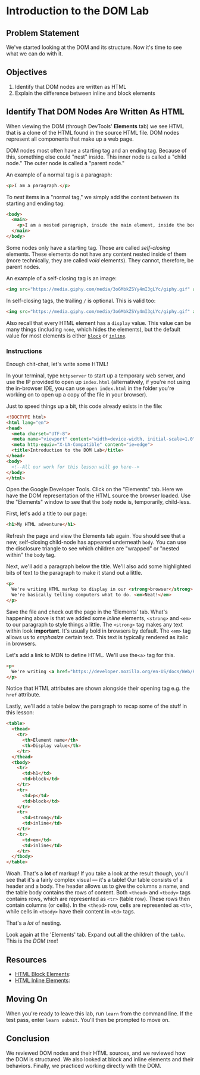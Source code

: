 # Introduction to the DOM Lab

## Problem Statement

We've started looking at the DOM and its structure. Now it's time to see what we
can do with it.

## Objectives

1. Identify that DOM nodes are written as HTML
2. Explain the difference between inline and block elements

## Identify That DOM Nodes Are Written As HTML
<!-- 
![Syntax](https://media.giphy.com/media/3o6MbkZSYy4mI3gLYc/giphy.gif) -->

When viewing the DOM (through DevTools' **Elements** tab) we see HTML that is a
clone of the HTML found in the source HTML file.  DOM nodes represent all
components that make up a web page.

DOM nodes most often have a starting tag and an ending tag. Because of this,
something else could "nest" inside. This inner node is called a "child node."
The outer node is called a "parent node."

An example of a normal tag is a paragraph:

```html
<p>I am a paragraph.</p>
```

To _nest_ items in a "normal tag," we simply add the content between its
starting and ending tag:

```html
<body>
  <main>
    <p>I am a nested paragraph, inside the main element, inside the body!</p>
  </main>
</body>
```

Some nodes only have a starting tag. Those are called _self-closing_ elements.
These elements do not have any content nested inside of them (more technically,
they are called _void_ elements). They cannot, therefore, be parent nodes.

An example of a self-closing tag is an image:

```html
<img src="https://media.giphy.com/media/3o6MbkZSYy4mI3gLYc/giphy.gif" alt="A policeman">
```

In self-closing tags, the trailing `/` is optional. This is valid too:

```html
<img src="https://media.giphy.com/media/3o6MbkZSYy4mI3gLYc/giphy.gif" alt="A policeman" />
```

Also recall that every HTML element has a `display` value. This value can be
many things (including `none`, which hides the elements), but the default value
for most elements is either [`block`][html-block-elements] or
[`inline`][html-inline-elements].

### Instructions

Enough chit-chat, let's write some HTML!

In your terminal, type `httpserver` to start up a temporary web server, and use
the IP provided to open up `index.html` (alternatively, if you're not using the
in-browser IDE, you can use `open index.html` in the folder you're working on
to open up a copy of the file in your browser).

Just to speed things up a bit, this code already exists in the file:

```html
<!DOCTYPE html>
<html lang="en">
<head>
  <meta charset="UTF-8">
  <meta name="viewport" content="width=device-width, initial-scale=1.0">
  <meta http-equiv="X-UA-Compatible" content="ie=edge">
  <title>Introduction to the DOM Lab</title>
</head>
<body>
  <!--All our work for this lesson will go here-->
</body>
</html>
```

Open the Google Developer Tools. Click on the "Elements" tab. Here we have the
DOM representation of the HTML source the browser loaded. Use the "Elements"
window to see that the `body` node is, temporarily, child-less.


First, let's add a title to our page:

```html
<h1>My HTML adventure</h1>
```

Refresh the page and view the Elements tab again. You should see that a new,
self-closing child-node has appeared underneath `body`. You can use the
disclosure triangle to see which children are "wrapped" or "nested within" the
`body` tag.

Next, we'll add a paragraph below the title. We'll also add some highlighted
bits of text to the paragraph to make it stand out a little.

```html
<p>
  We're writing HTML markup to display in our <strong>browser</strong>.
  We're basically telling computers what to do. <em>Neat!</em>
</p>
```

Save the file and check out the page in the 'Elements' tab.  What's happening
above is that we added some _inline_ elements, `<strong>` and `<em>` to our
paragraph to style things a little. The `<strong>` tag makes any text within
look **important**. It's usually bold in browsers by default. The `<em>` tag
allows us to _emphasize_ certain text. This text is typically rendered as
italic in browsers.

Let's add a link to MDN to define HTML. We'll use the`<a>` tag for this.

```html
<p>
  We're writing <a href="https://developer.mozilla.org/en-US/docs/Web/HTML">HTML</a> markup to display in our <strong>browser</strong>. We're basically telling computers what to do. <em>Neat!</em>
</p>
```

Notice that HTML attributes are shown alongside their opening tag e.g. the
`href` attribute.

Lastly, we'll add a table below the paragraph to recap some of the stuff in
this lesson:

```html
<table>
  <thead>
    <tr>
      <th>Element name</th>
      <th>Display value</th>
    </tr>
  </thead>
  <tbody>
    <tr>
      <td>h1</td>
      <td>block</td>
    </tr>
    <tr>
      <td>p</td>
      <td>block</td>
    </tr>
    <tr>
      <td>strong</td>
      <td>inline</td>
    </tr>
    <tr>
      <td>em</td>
      <td>inline</td>
    </tr>
  </tbody>
</table>
```

Woah. That's a **lot** of markup! If you take a look at the result though,
you'll see that it's a fairly complex visual — it's a table! Our table consists
of a header and a body. The header allows us to give the columns a name, and
the table body contains the rows of content. Both `<thead>` and `<tbody>` tags
contains rows, which are represented as `<tr>` (table row). These rows then
contain columns (or cells). In the `<thead>` row, cells are represented as
`<th>`, while cells in `<tbody>` have their content in `<td>` tags.

That's a _lot_ of nesting.

Look again at the 'Elements' tab. Expand out all the children of the `table`.
This is the _DOM tree_!

## Resources

- [HTML Block Elements][html-block-elements]:
- [HTML Inline Elements][html-inline-elements]:

## Moving On

When you're ready to leave this lab, run `learn` from the command line. If the
test pass, enter `learn submit`. You'll then be prompted to move on.

## Conclusion

We reviewed DOM nodes and their HTML sources, and we reviewed how the DOM is
structured. We also looked at block and inline elements and their behaviors.
Finally, we practiced working directly with the DOM.

[html-block-elements]: https://developer.mozilla.org/en/docs/Web/HTML/Block-level_elements
[html-inline-elements]: https://developer.mozilla.org/en-US/docs/Web/HTML/Inline_elements

